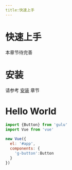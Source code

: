 ```yaml
---
title:快速上手
---
```

# 快速上手

本章节待完善

# 安装

请参考 [安装](https://q2419068625.github.io/buUI/install/) 章节

# Hello World

```js
import {Button} from 'gulu'
import Vue from 'vue'

new Vue({
  el: '#app',
  components: {
    'g-button':Button
  }
})
```

